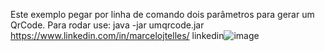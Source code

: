 Este exemplo pegar por linha de comando dois parâmetros para gerar um QrCode. Para rodar use:
java -jar umqrcode.jar https://www.linkedin.com/in/marcelojtelles/ linkedin![image](https://github.com/Macelot/qrcode-java/assets/15115139/4171aabb-78fa-4486-ac1e-93c256749c4b)
